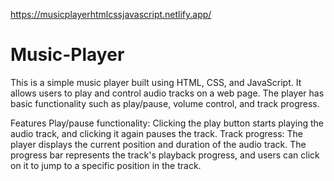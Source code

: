 https://musicplayerhtmlcssjavascript.netlify.app/
# Music-Player
This is a simple music player built using HTML, CSS, and JavaScript. It allows users to play and control audio tracks on a web page. The player has basic functionality such as play/pause, volume control, and track progress.

Features
Play/pause functionality: Clicking the play button starts playing the audio track, and clicking it again pauses the track.
Track progress: The player displays the current position and duration of the audio track. The progress bar represents the track's playback progress, and users can click on it to jump to a specific position in the track.
